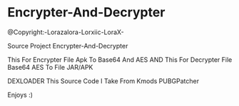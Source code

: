 # Encrypter-And-Decrypter
@Copyright:-Lorazalora-Lorxiic-LoraX- 

Source Project Encrypter-And-Decrypter

This For Encrypter File Apk To Base64 And AES
AND 
This For Decrypter File Base64 AES To File JAR/APK

DEXLOADER
This Source Code I Take From Kmods PUBGPatcher 

Enjoys :)

